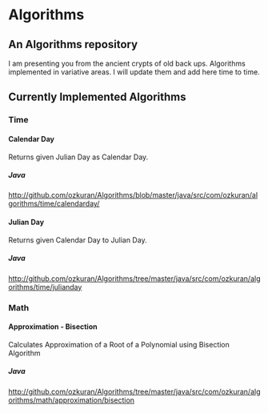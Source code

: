 # Algorithms
## An Algorithms repository

I am presenting you from the ancient crypts of old back ups. Algorithms implemented in variative areas. 
I will update them and add here time to time.

## Currently Implemented Algorithms

### Time

#### Calendar Day

Returns given Julian Day as Calendar Day.

##### Java 
http://github.com/ozkuran/Algorithms/blob/master/java/src/com/ozkuran/algorithms/time/calendarday/

#### Julian Day

Returns given Calendar Day to Julian Day.

##### Java 
http://github.com/ozkuran/Algorithms/tree/master/java/src/com/ozkuran/algorithms/time/julianday

### Math

#### Approximation - Bisection

Calculates Approximation of a Root of a Polynomial using Bisection Algorithm

##### Java 
http://github.com/ozkuran/Algorithms/tree/master/java/src/com/ozkuran/algorithms/math/approximation/bisection

